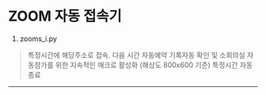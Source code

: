 ZOOM 자동 접속기
=====================
1. zooms_i.py
  > 특정시간에 해당주소로 접속. 다음 시간 자동예약
  > 기록자동 확인 및 소회의실 자동참가를 위한 지속적인 매크로 활성화 (해상도 800x600 기준)
  > 특정시간 자동종료

* * *

